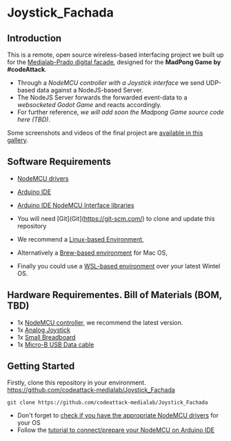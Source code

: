 # Joystick_Fachada
## Introduction

This is a remote, open source wireless-based interfacing project we built up for the [Medialab-Prado digital facade](https://www.medialab-prado.es/noticias/fachada-digital-informacion-tecnica-0), designed for the **MadPong Game by #codeAttack**. 

- Through a *NodeMCU controller with a Joystick interface* we send UDP-based data against a NodeJS-based Server.
- The NodeJS Server forwards the forwarded event-data to a *websocketed Godot Game* and reacts accordingly.
- For further reference, *we will add soon the Madpong Game source code here (TBD)*.

Some screenshots and videos of the final project are [available in this gallery](https://www.flickr.com/photos/carlesgutierrez/sets/72157711220061241/).

## Software Requirements

- [NodeMCU drivers](https://github.com/nodemcu/nodemcu-devkit/tree/master/Drivers)
- [Arduino IDE](https://www.arduino.cc/en/Main/Software)
- [Arduino IDE NodeMCU Interface libraries](http://arduino.esp8266.com/stable/package_esp8266com_index.json)

- You will need [Git](Git](https://git-scm.com/) to clone and update this repository
- We recommend a [Linux-based Environment](https://www.debian.org/),
- Alternatively a [Brew-based environment](https://brew.sh/) for Mac OS, 
- Finally you could use a [WSL-based environment](https://docs.microsoft.com/en-us/windows/wsl/install-win10) over your latest Wintel OS.

## Hardware Requirementes. Bill of Materials (BOM, TBD)

- 1x [NodeMCU controller](https://www.nodemcu.com/index_en.html#fr_54747661d775ef1a3600009e), we recommend the latest version.
- 1x [Analog Joystick](https://exploreembedded.com/wiki/Analog_JoyStick_with_Arduino)
- 1x [Small Breadboard](https://en.wikipedia.org/wiki/Breadboard)
- 1x [Micro-B USB Data cable](https://en.wikipedia.org/wiki/USB_hardware#Micro_connectors)

## Getting Started

Firstly, clone this repository in your environment. https://github.com/codeattack-medialab/Joystick_Fachada

```git clone https://github.com/codeattack-medialab/Joystick_Fachada```

- Don't forget to [check if you have the appropriate NodeMCU drivers](https://github.com/nodemcu/nodemcu-devkit/tree/master/Drivers) for your OS
- Follow the [tutorial to connect/prepare your NodeMCU on Arduino IDE](https://www.instructables.com/id/Quick-Start-to-Nodemcu-ESP8266-on-Arduino-IDE/)
